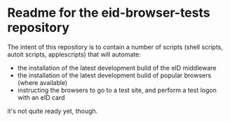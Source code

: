 # Readme for the eid-browser-tests repository

The intent of this repository is to contain a number of scripts (shell
scripts, autoit scripts, applescripts) that will automate:

- the installation of the latest development build of the eID middleware
- the installation of the latest development build of popular browsers
  (where available)
- instructing the browsers to go to a test site, and perform a test
  logon with an eID card

it's not quite ready yet, though.

